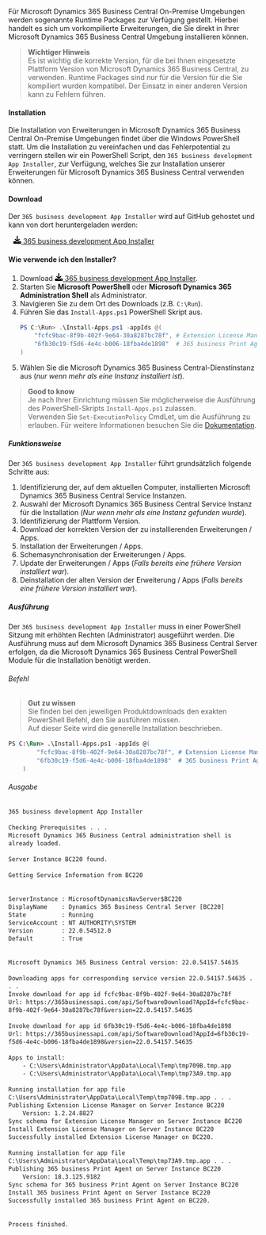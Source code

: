 Für Microsoft Dynamics 365 Business Central On-Premise Umgebungen werden sogenannte Runtime Packages zur Verfügung gestellt. Hierbei handelt es sich um vorkompilierte Erweiterungen, die Sie direkt in Ihrer Microsoft Dynamics 365 Business Central Umgebung installieren können.

>**Wichtiger Hinweis**<br>Es ist wichtig die korrekte Version, für die bei Ihnen eingesetzte Plattform Version von Microsoft Dynamics 365 Business Central, zu verwenden. Runtime Packages sind nur für die Version für die Sie kompiliert wurden kompatibel. Der Einsatz in einer anderen Version kann zu Fehlern führen.

#### Installation

Die Installation von Erweiterungen in Microsoft Dynamics 365 Business Central On-Premise Umgebungen findet über die Windows PowerShell statt. Um die Installation zu vereinfachen und das Fehlerpotential zu verringern stellen wir ein PowerShell Script, den `365 business development App Installer`, zur Verfügung, welches Sie zur Installation unserer Erweiterungen für Microsoft Dynamics 365 Business Central verwenden können.

#### Download

Der `365 business development App Installer` wird auf GitHub gehostet und kann von dort heruntergeladen werden:

<span style="padding-left: 10px;"><a href="https://365businessdev.github.io/downloads/assets/Install-Apps.ps1" target="_blank"><img src="/assets/fontawesome/download-solid.svg" width=16 height=16 alt="Download 365 business development App Installer" title="Download 365 business development App Installer" /> 365 business development App Installer</a></span>

#### Wie verwende ich den Installer?

 1. Download <a href="https://365businessdev.github.io/downloads/assets/Install-Apps.ps1" target="_blank"><img src="/assets/fontawesome/download-solid.svg" width=16 height=16 alt="Download 365 business development App Installer" title="Download 365 business development App Installer" /> 365 business development App Installer</a>.
 2. Starten Sie **Microsoft PowerShell** oder **Microsoft Dynamics 365 Administration Shell** als Administrator.
 3. Navigieren Sie zu dem Ort des Downloads (z.B. `C:\Run`).
 4. Führen Sie das `Install-Apps.ps1` PowerShell Skript aus.
	```ps1
	PS C:\Run> .\Install-Apps.ps1 -appIds @(
        "fcfc9bac-8f9b-402f-9e64-30a8287bc78f", # Extension License Manager
        "6fb30c19-f5d6-4e4c-b006-18fba4de1898"  # 365 business Print Agent
    )
	```
 5. Wählen Sie die Microsoft Dynamics 365 Business Central-Dienstinstanz aus (_nur wenn mehr als eine Instanz installiert ist_).

>**Good to know**<br>Je nach Ihrer Einrichtung müssen Sie möglicherweise die Ausführung des PowerShell-Skripts `Install-Apps.ps1` zulassen.<br>Verwenden Sie `Set-ExecutionPolicy` CmdLet, um die Ausführung zu erlauben. Für weitere Informationen besuchen Sie die [Dokumentation](https://learn.microsoft.com/en-us/powershell/module/microsoft.powershell.security/set-executionpolicy).

##### Funktionsweise

Der `365 business development App Installer` führt grundsätzlich folgende Schritte aus:

1. Identifizierung der, auf dem aktuellen Computer, installierten Microsoft Dynamics 365 Business Central Service Instanzen.
2. Auswahl der Microsoft Dynamics 365 Business Central Service Instanz für die Installation (_Nur wenn mehr als eine Instanz gefunden wurde_).
3. Identifizierung der Plattform Version.
4. Download der korrekten Version der zu installierenden Erweiterungen / Apps.
5. Installation der Erweiterungen / Apps.
6. Schemasynchronisation der Erweiterungen / Apps.
7. Update der Erweiterungen / Apps (_Falls bereits eine frühere Version installiert war_).
8. Deinstallation der alten Version der Erweiterung / Apps (_Falls bereits eine frühere Version installiert war_).

##### Ausführung

Der `365 business development App Installer` muss in einer PowerShell Sitzung mit erhöhten Rechten (Administrator) ausgeführt werden. Die Ausführung muss auf dem Microsoft Dynamics 365 Business Central Server erfolgen, da die Microsoft Dynamics 365 Business Central PowerShell Module für die Installation benötigt werden.

###### Befehl

>**Gut zu wissen**<br>Sie finden bei den jeweiligen Produktdownloads den exakten PowerShell Befehl, den Sie ausführen müssen.<br>Auf dieser Seite wird die generelle Installation beschrieben.

```ps
PS C:\Run> .\Install-Apps.ps1 -appIds @(
        "fcfc9bac-8f9b-402f-9e64-30a8287bc78f", # Extension License Manager
        "6fb30c19-f5d6-4e4c-b006-18fba4de1898"  # 365 business Print Agent
    )
```

###### Ausgabe

```
365 business development App Installer

Checking Prerequisites . . .
Microsoft Dynamics 365 Business Central administration shell is already loaded.

Server Instance BC220 found.

Getting Service Information from BC220


ServerInstance : MicrosoftDynamicsNavServer$BC220
DisplayName    : Dynamics 365 Business Central Server [BC220]
State          : Running
ServiceAccount : NT AUTHORITY\SYSTEM
Version        : 22.0.54512.0
Default        : True


Microsoft Dynamics 365 Business Central version: 22.0.54157.54635

Downloading apps for corresponding service version 22.0.54157.54635 . . .
Invoke download for app id fcfc9bac-8f9b-402f-9e64-30a8287bc78f
Url: https://365businessapi.com/api/SoftwareDownload?AppId=fcfc9bac-8f9b-402f-9e64-30a8287bc78f&version=22.0.54157.54635

Invoke download for app id 6fb30c19-f5d6-4e4c-b006-18fba4de1898
Url: https://365businessapi.com/api/SoftwareDownload?AppId=6fb30c19-f5d6-4e4c-b006-18fba4de1898&version=22.0.54157.54635

Apps to install:
	- C:\Users\Administrator\AppData\Local\Temp\tmp709B.tmp.app
	- C:\Users\Administrator\AppData\Local\Temp\tmp73A9.tmp.app

Running installation for app file C:\Users\Administrator\AppData\Local\Temp\tmp709B.tmp.app . . .
Publishing Extension License Manager on Server Instance BC220
	Version: 1.2.24.8827
Sync schema for Extension License Manager on Server Instance BC220
Install Extension License Manager on Server Instance BC220
Successfully installed Extension License Manager on BC220.

Running installation for app file C:\Users\Administrator\AppData\Local\Temp\tmp73A9.tmp.app . . .
Publishing 365 business Print Agent on Server Instance BC220
	Version: 18.3.125.9182
Sync schema for 365 business Print Agent on Server Instance BC220
Install 365 business Print Agent on Server Instance BC220
Successfully installed 365 business Print Agent on BC220.


Process finished.
```